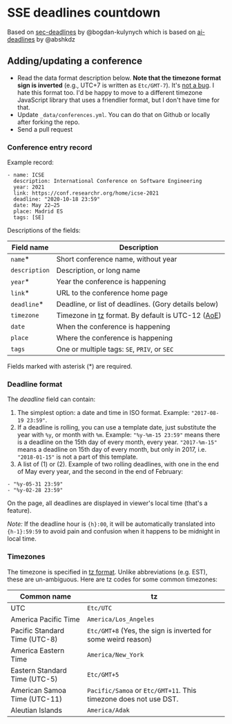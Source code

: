 # SSE deadlines countdown

Based on [sec-deadlines](https://sec-deadlines.github.io/) by @bogdan-kulynych
which is based on [ai-deadlines](https://aideadlin.es) by @abshkdz

## Adding/updating a conference

- Read the data format description below. **Note that the timezone format sign is inverted** (e.g., UTC+7 is written as `Etc/GMT-7`). It's [not a bug][0]. I hate this format too. I'd be happy to move to a different timezone JavaScript library that uses a friendlier format, but I don't have time for that.
- Update `_data/conferences.yml`. You can do that on Github or locally after forking the repo.
- Send a pull request

### Conference entry record

Example record:

```
- name: ICSE
  description: International Conference on Software Engineering
  year: 2021
  link: https://conf.researchr.org/home/icse-2021
  deadline: "2020-10-18 23:59"
  date: May 22–25
  place: Madrid ES
  tags: [SE]
```

Descriptions of the fields:

| Field name    | Description                                                 |
| ------------- | ----------------------------------------------------------- |
| `name`\*      | Short conference name, without year                         |
| `description` | Description, or long name                                   |
| `year`\*      | Year the conference is happening                            |
| `link`\*      | URL to the conference home page                             |
| `deadline`\*  | Deadline, or list of deadlines. (Gory details below)        |
| `timezone`    | Timezone in [tz][1] format. By default is UTC-12 ([AoE][2]) |
| `date`        | When the conference is happening                            |
| `place`       | Where the conference is happening                           |
| `tags`        | One or multiple tags: `SE`, `PRIV`, or `SEC`                |

Fields marked with asterisk (\*) are required.

### Deadline format

The _deadline_ field can contain:

1. The simplest option: a date and time in ISO format. Example: `"2017-08-19 23:59"`.
2. If a deadline is rolling, you can use a template date, just substitute the year with `%y`, or month with `%m`. Example: `"%y-%m-15 23:59"` means there is a deadline on the 15th day of every month, every year. `"2017-%m-15"` means a deadline on 15th day of every month, but only in 2017, i.e. `"2018-01-15"` is not a part of this template.
3. A list of (1) or (2). Example of two rolling deadlines, with one in the end of May every year, and the second in the end of February:

```
- "%y-05-31 23:59"
- "%y-02-28 23:59"
```

On the page, all deadlines are displayed in viewer's local time (that's a feature).

_Note:_ If the deadline hour is `{h}:00`, it will be automatically translated into `{h-1}:59:59` to avoid pain and confusion when it happens to be midnight in local time.

### Timezones

The timezone is specified in [tz format][1]. Unlike abbreviations (e.g. EST), these are un-ambiguous. Here are tz codes for some common timezones:

| Common name                   | tz                                                               |
| ----------------------------- | ---------------------------------------------------------------- |
| UTC                           | `Etc/UTC`                                                        |
| America Pacific Time          | `America/Los_Angeles`                                            |
| Pacific Standard Time (UTC-8) | `Etc/GMT+8` (Yes, the sign is inverted for some weird reason)    |
| America Eastern Time          | `America/New_York`                                               |
| Eastern Standard Time (UTC-5) | `Etc/GMT+5`                                                      |
| American Samoa Time (UTC-11)  | `Pacific/Samoa` or `Etc/GMT+11`. This timezone does not use DST. |
| Aleutian Islands              | `America/Adak`                                                   |

[0]: https://momentjs.com/timezone/docs/#/zone-object/offset/
[1]: https://en.wikipedia.org/wiki/List_of_tz_database_time_zones
[2]: https://www.timeanddate.com/time/zones/aoe
